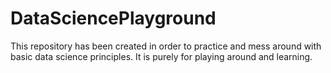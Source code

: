 # DataSciencePlayground
This repository has been created in order to practice and mess around with basic data science principles. It is purely for playing around and learning.
